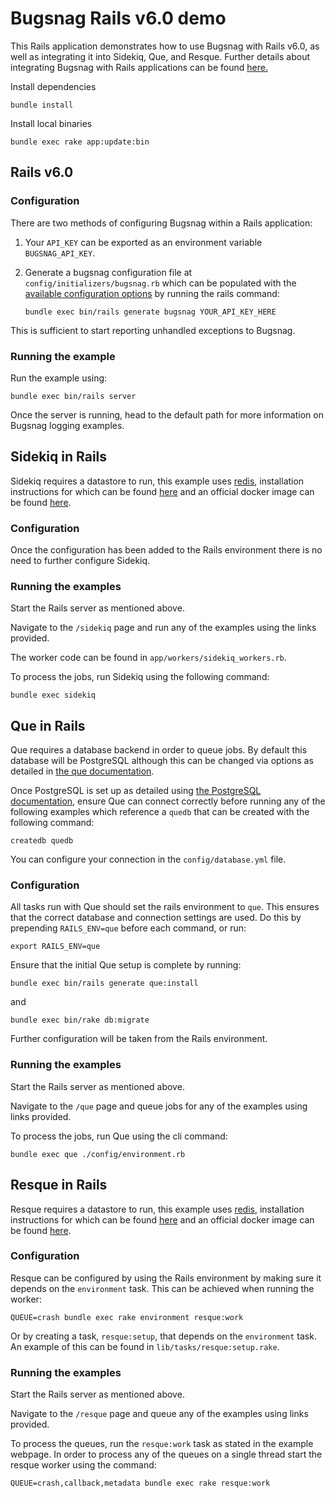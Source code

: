 # Bugsnag Rails v6.0 demo

This Rails application demonstrates how to use Bugsnag with Rails v6.0, as well as integrating it into Sidekiq, Que, and Resque.
Further details about integrating Bugsnag with Rails applications can be found [here.](https://docs.bugsnag.com/platforms/ruby/rails/)

Install dependencies

```shell
bundle install
```

Install local binaries

```shell
bundle exec rake app:update:bin
```

## Rails v6.0

### Configuration

There are two methods of configuring Bugsnag within a Rails application:

1. Your `API_KEY` can be exported as an environment variable `BUGSNAG_API_KEY`.

2. Generate a bugsnag configuration file at `config/initializers/bugsnag.rb` which can be populated with the [available configuration options](https://docs.bugsnag.com/platforms/ruby/rails/configuration-options/) by running the rails command:

    ```shell
    bundle exec bin/rails generate bugsnag YOUR_API_KEY_HERE
    ```

This is sufficient to start reporting unhandled exceptions to Bugsnag.

### Running the example

Run the example using:

```shell
bundle exec bin/rails server
```

Once the server is running, head to the default path for more information on Bugsnag logging examples.

## Sidekiq in Rails

Sidekiq requires a datastore to run, this example uses [redis](https://redis.io/), installation instructions for which can be found [here](https://redis.io/topics/quickstart) and an official docker image can be found [here](https://hub.docker.com/_/redis/).

### Configuration

Once the configuration has been added to the Rails environment there is no need to further configure Sidekiq.

### Running the examples

Start the Rails server as mentioned above.

Navigate to the `/sidekiq` page and run any of the examples using the links provided.

The worker code can be found in `app/workers/sidekiq_workers.rb`.

To process the jobs, run Sidekiq using the following command:

```shell
bundle exec sidekiq
```

## Que in Rails

Que requires a database backend in order to queue jobs.  By default this database will be PostgreSQL although this can be changed via options as detailed in [the que documentation](https://github.com/chanks/que).

Once PostgreSQL is set up as detailed using [the PostgreSQL documentation](https://www.postgresql.org/docs/), ensure Que can connect correctly before running any of the following examples which reference a `quedb` that can be created with the following command:

```shell
createdb quedb
```

You can configure your connection in the `config/database.yml` file.

### Configuration

All tasks run with Que should set the rails environment to `que`.  This ensures that the correct database and connection settings are used.
Do this by prepending `RAILS_ENV=que` before each command, or run:

```shell
export RAILS_ENV=que
```

Ensure that the initial Que setup is complete by running:

```shell
bundle exec bin/rails generate que:install
```

and

```shell
bundle exec bin/rake db:migrate
```

Further configuration will be taken from the Rails environment.

### Running the examples

Start the Rails server as mentioned above.

Navigate to the `/que` page and queue jobs for any of the examples using links provided.

To process the jobs, run Que using the cli command:

```shell
bundle exec que ./config/environment.rb
```

## Resque in Rails

Resque requires a datastore to run, this example uses [redis](https://redis.io/), installation instructions for which can be found [here](https://redis.io/topics/quickstart) and an official docker image can be found [here](https://hub.docker.com/_/redis/).

### Configuration

Resque can be configured by using the Rails environment by making sure it depends on the `environment` task.  This can be achieved when running the worker:

```shell
QUEUE=crash bundle exec rake environment resque:work
```

Or by creating a task, `resque:setup`, that depends on the `environment` task.  An example of this can be found in `lib/tasks/resque:setup.rake`.

### Running the examples

Start the Rails server as mentioned above.

Navigate to the `/resque` page and queue any of the examples using links provided.

To process the queues, run the `resque:work` task as stated in the example webpage. In order to process any of the queues on a single thread start the resque worker using the command:

```shell
QUEUE=crash,callback,metadata bundle exec rake resque:work
```
